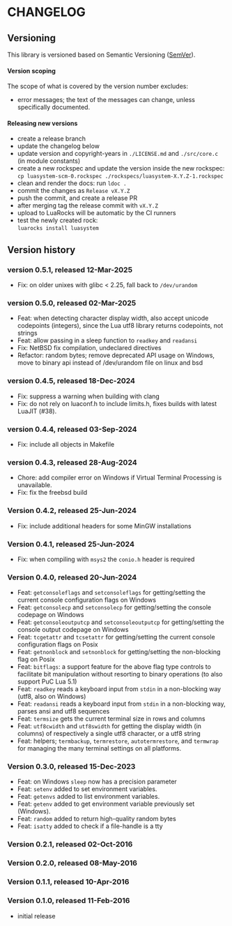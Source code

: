 # CHANGELOG

## Versioning

This library is versioned based on Semantic Versioning ([SemVer](https://semver.org/)).

#### Version scoping

The scope of what is covered by the version number excludes:

- error messages; the text of the messages can change, unless specifically documented.

#### Releasing new versions

- create a release branch
- update the changelog below
- update version and copyright-years in `./LICENSE.md` and `./src/core.c` (in module constants)
- create a new rockspec and update the version inside the new rockspec:<br/>
  `cp luasystem-scm-0.rockspec ./rockspecs/luasystem-X.Y.Z-1.rockspec`
- clean and render the docs: run `ldoc .`
- commit the changes as `Release vX.Y.Z`
- push the commit, and create a release PR
- after merging tag the release commit with `vX.Y.Z`
- upload to LuaRocks will be automatic by the CI runners
- test the newly created rock:<br/>
  `luarocks install luasystem`

## Version history

### version 0.5.1, released 12-Mar-2025

- Fix: on older unixes with glibc < 2.25, fall back to `/dev/urandom`

### version 0.5.0, released 02-Mar-2025

- Feat: when detecting character display width, also accept unicode codepoints (integers),
  since the Lua utf8 library returns codepoints, not strings
- Feat: allow passing in a sleep function to `readkey` and `readansi`
- Fix: NetBSD fix compilation, undeclared directives
- Refactor: random bytes; remove deprecated API usage on Windows, move to
  binary api instead of /dev/urandom file on linux and bsd

### version 0.4.5, released 18-Dec-2024

- Fix: suppress a warning when building with clang
- Fix: do not rely on luaconf.h to include limits.h, fixes builds with latest LuaJIT (#38).

### version 0.4.4, released 03-Sep-2024

- Fix: include all objects in Makefile

### version 0.4.3, released 28-Aug-2024

- Chore: add compiler error on Windows if Virtual Terminal Processing is unavailable.
- Fix: fix the freebsd build

### Version 0.4.2, released 25-Jun-2024

- Fix: include additional headers for some MinGW installations

### Version 0.4.1, released 25-Jun-2024

- Fix: when compiling with `msys2` the `conio.h` header is required

### Version 0.4.0, released 20-Jun-2024

- Feat: `getconsoleflags` and `setconsoleflags` for getting/setting the current console configuration flags on Windows
- Feat: `getconsolecp` and `setconsolecp` for getting/setting the console codepage on Windows
- Feat: `getconsoleoutputcp` and `setconsoleoutputcp` for getting/setting the console output codepage on Windows
- Feat: `tcgetattr` and `tcsetattr` for getting/setting the current console configuration flags on Posix
- Feat: `getnonblock` and `setnonblock` for getting/setting the non-blocking flag on Posix
- Feat: `bitflags`: a support feature for the above flag type controls to facilitate bit manipulation without resorting to binary operations (to also support PuC Lua 5.1)
- Feat: `readkey` reads a keyboard input from `stdin` in a non-blocking way (utf8, also on Windows)
- Feat: `readansi` reads a keyboard input from `stdin` in a non-blocking way, parses ansi and utf8 sequences
- Feat: `termsize` gets the current terminal size in rows and columns
- Feat: `utf8cwidth` and `utf8swidth` for getting the display width (in columns) of respectively a single utf8 character, or a utf8 string
- Feat: helpers; `termbackup`, `termrestore`, `autotermrestore`, and `termwrap` for managing the many terminal settings on all platforms.

### Version 0.3.0, released 15-Dec-2023

- Feat: on Windows `sleep` now has a precision parameter
- Feat: `setenv` added to set environment variables.
- Feat: `getenvs` added to list environment variables.
- Feat: `getenv` added to get environment variable previously set (Windows).
- Feat: `random` added to return high-quality random bytes
- Feat: `isatty` added to check if a file-handle is a tty

### Version 0.2.1, released 02-Oct-2016

### Version 0.2.0, released 08-May-2016

### Version 0.1.1, released 10-Apr-2016

### Version 0.1.0, released 11-Feb-2016

- initial release
